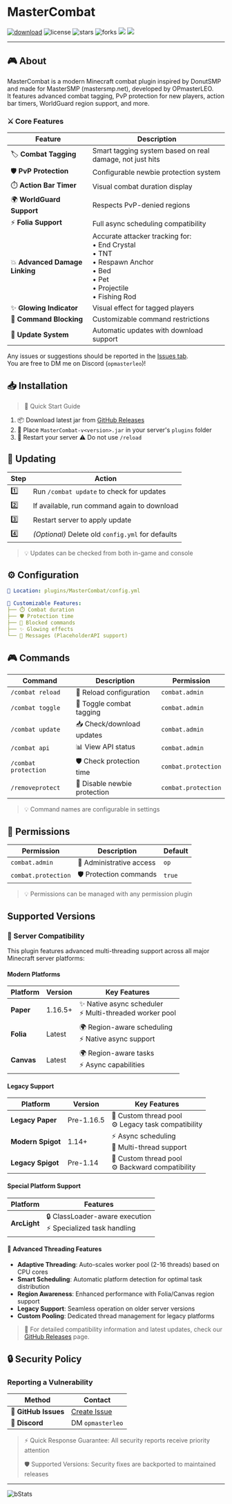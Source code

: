 # MasterCombat

[![download](https://img.shields.io/github/downloads/OPmasterLEO/MasterCombat/total?style=for-the-badge)](https://github.com/OPmasterLEO/MasterCombat/releases)
![license](https://img.shields.io/github/license/OPmasterLEO/MasterCombat?style=for-the-badge)
![stars](https://img.shields.io/github/stars/OPmasterLEO/MasterCombat?style=for-the-badge)
![forks](https://img.shields.io/github/forks/OPmasterLEO/MasterCombat?style=for-the-badge)
[![](https://jitpack.io/v/OPmasterLEO/MasterCombat.svg)](https://jitpack.io/#OPmasterLEO/MasterCombat)
[![](https://jitci.com/gh/OPmasterLEO/MasterCombat/svg)](https://jitci.com/gh/OPmasterLEO/MasterCombat)

<hr>

## 🎮 About

MasterCombat is a modern Minecraft combat plugin inspired by DonutSMP and made for MasterSMP (mastersmp.net), developed by OPmasterLEO.  
It features advanced combat tagging, PvP protection for new players, action bar timers, WorldGuard region support, and more.

### ⚔️ Core Features

| Feature | Description |
|---------|-------------|
| 🏷️ **Combat Tagging** | Smart tagging system based on real damage, not just hits |
| 🛡️ **PvP Protection** | Configurable newbie protection system |
| ⏱️ **Action Bar Timer** | Visual combat duration display |
| 🌍 **WorldGuard Support** | Respects PvP-denied regions |
| ⚡ **Folia Support** | Full async scheduling compatibility |
| 💥 **Advanced Damage Linking** | Accurate attacker tracking for:<br>• End Crystal<br>• TNT<br>• Respawn Anchor<br>• Bed<br>• Pet<br>• Projectile<br>• Fishing Rod |
| ✨ **Glowing Indicator** | Visual effect for tagged players |
| 🚫 **Command Blocking** | Customizable command restrictions |
| 🔄 **Update System** | Automatic updates with download support

Any issues or suggestions should be reported in the [Issues tab](https://github.com/OPmasterLEO/MasterCombat/issues).  
You are free to DM me on Discord (`opmasterleo`)!

## 📥 Installation

> 🚀 Quick Start Guide

1. 📦 Download latest jar from [GitHub Releases](https://github.com/OPmasterLEO/MasterCombat/releases/latest)
2. 📁 Place `MasterCombat-v<version>.jar` in your server's `plugins` folder
3. 🔄 Restart your server ⚠️ Do not use `/reload`

## 🔄 Updating

| Step | Action |
|------|--------|
| 1️⃣ | Run `/combat update` to check for updates |
| 2️⃣ | If available, run command again to download |
| 3️⃣ | Restart server to apply update |
| 4️⃣ | *(Optional)* Delete old `config.yml` for defaults |

> 💡 Updates can be checked from both in-game and console

## ⚙️ Configuration

```yaml
📁 Location: plugins/MasterCombat/config.yml

🔧 Customizable Features:
├── ⏱️ Combat duration
├── 🛡️ Protection time
├── 🚫 Blocked commands
├── ✨ Glowing effects
└── 📝 Messages (PlaceholderAPI support)
```

## 🎮 Commands

| Command | Description | Permission |
|---------|-------------|------------|
| `/combat reload` | 🔄 Reload configuration | `combat.admin` |
| `/combat toggle` | 🔀 Toggle combat tagging | `combat.admin` |
| `/combat update` | 📥 Check/download updates | `combat.admin` |
| `/combat api` | 📊 View API status | `combat.admin` |
| `/combat protection` | 🛡️ Check protection time | `combat.protection` |
| `/removeprotect` | 🚫 Disable newbie protection | `combat.protection` |

> 💡 Command names are configurable in settings

## 🔑 Permissions

| Permission | Description | Default |
|------------|-------------|---------|
| `combat.admin` | 👑 Administrative access | `op` |
| `combat.protection` | 🛡️ Protection commands | `true` |

> 💡 Permissions can be managed with any permission plugin

## Supported Versions

### 🔧 Server Compatibility

This plugin features advanced multi-threading support across all major Minecraft server platforms:

#### Modern Platforms
| Platform | Version | Key Features |
|----------|---------|--------------|
| **Paper** | 1.16.5+ | ✨ Native async scheduler<br>⚡ Multi-threaded worker pool |
| **Folia** | Latest | 🌍 Region-aware scheduling<br>⚡ Native async support |
| **Canvas** | Latest | 🌍 Region-aware tasks<br>⚡ Async capabilities |

#### Legacy Support
| Platform | Version | Key Features |
|----------|---------|--------------|
| **Legacy Paper** | Pre-1.16.5 | 🔄 Custom thread pool<br>⚙️ Legacy task compatibility |
| **Modern Spigot** | 1.14+ | ⚡ Async scheduling<br>🔄 Multi-thread support |
| **Legacy Spigot** | Pre-1.14 | 🔄 Custom thread pool<br>⚙️ Backward compatibility |

#### Special Platform Support
| Platform | Features |
|----------|-----------|
| **ArcLight** | 🔒 ClassLoader-aware execution<br>⚡ Specialized task handling |

#### 💫 Advanced Threading Features
- **Adaptive Threading**: Auto-scales worker pool (2-16 threads) based on CPU cores
- **Smart Scheduling**: Automatic platform detection for optimal task distribution
- **Region Awareness**: Enhanced performance with Folia/Canvas region support
- **Legacy Support**: Seamless operation on older server versions
- **Custom Pooling**: Dedicated thread management for legacy platforms

> 📝 For detailed compatibility information and latest updates, check our [GitHub Releases](https://github.com/OPmasterLEO/MasterCombat/releases) page.

## 🔒 Security Policy

### Reporting a Vulnerability

| Method | Contact |
|--------|---------|
| 🐛 **GitHub Issues** | [Create Issue](https://github.com/OPmasterLEO/MasterCombat/issues) |
| 💬 **Discord** | DM `opmasterleo` |

> ⚡ Quick Response Guarantee: All security reports receive priority attention
> 
> 🛡️ Supported Versions: Security fixes are backported to maintained releases

<hr>

![bStats](https://bstats.org/signatures/bukkit/MasterCombatX.svg)
